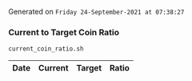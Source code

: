 Generated on `Friday 24-September-2021 at 07:38:27`

### Current to Target Coin Ratio
`current_coin_ratio.sh`

Date|Current|Target|Ratio
---|---|---|---
